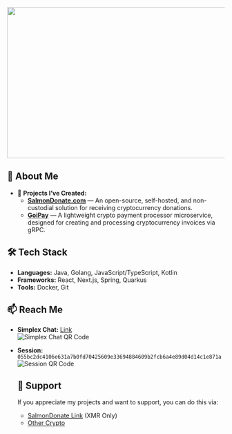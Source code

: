 <div align="center">
  <img src="https://via.placeholder.com/520x350"width="520" height="350">
</div>

## 🌟 About Me

- 🔭 **Projects I’ve Created:**  
  - [**SalmonDonate.com**](https://salmondonate.com) — An open-source, self-hosted, and non-custodial solution for receiving cryptocurrency donations.
  - [**GoiPay**](https://goipay.github.io/) — A lightweight crypto payment processor microservice, designed for creating and processing cryptocurrency invoices via gRPC.

## 🛠️ Tech Stack

- **Languages:** Java, Golang, JavaScript/TypeScript, Kotlin
- **Frameworks:** React, Next.js, Spring, Quarkus
- **Tools:** Docker, Git

## 📫 Reach Me

- **Simplex Chat:** [Link](https://simplex.chat/contact/#/?v=2-7&smp=smp%3A%2F%2FPtsqghzQKU83kYTlQ1VKg996dW4Cw4x_bvpKmiv8uns%3D%40smp18.simplex.im%2FGiBHxyxaLKswlSHDdB02JO-ofczHbmNB%23%2F%3Fv%3D1-3%26dh%3DMCowBQYDK2VuAyEApehzyqm3wgXcZODLKKVwHLpKwI0FqBJZXANcIwWVlxY%253D%26srv%3Dlyqpnwbs2zqfr45jqkncwpywpbtq7jrhxnib5qddtr6npjyezuwd3nqd.onion)  
  ![Simplex Chat QR Code](https://via.placeholder.com/150)

- **Session:** `055bc2dc4106e631a7b0fd70425609e33694884609b2fcb6a4e89d04d14c1e871a`  
  ![Session QR Code](https://via.placeholder.com/150)

  ## 💖 Support
  If you appreciate my projects and want to support, you can do this via:
  - [SalmonDonate Link](https://salmondonate.com/user/chekist32) (XMR Only)
  - [Other Crypto]()
